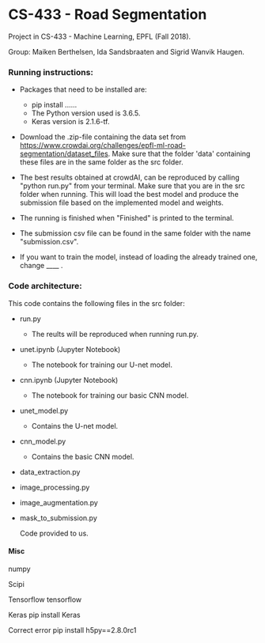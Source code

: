 # CS-433 - Road Segmentation
Project in CS-433 - Machine Learning, EPFL (Fall 2018).

Group: Maiken Berthelsen, Ida Sandsbraaten and Sigrid Wanvik Haugen.




### Running instructions:
- Packages that need to be installed are:
	- pip install ......
	- The Python version used is 3.6.5.
	- Keras version is 2.1.6-tf.

- Download the .zip-file containing the data set from https://www.crowdai.org/challenges/epfl-ml-road-segmentation/dataset_files. Make sure that the folder 'data' containing these files are in the same folder as the src folder.

- The best results obtained at crowdAI, can be reproduced by calling "python run.py" from your terminal. Make sure that you are in the src folder when running. This will load the best model and produce the submission file based on the implemented model and weights.

- The running is finished when "Finished" is printed to the terminal.

- The submission csv file can be found in the same folder with the name "submission.csv".

- If you want to train the model, instead of loading the already trained one, change ____ .




### Code architecture:
This code contains the following files in the src folder:

* run.py 

	- The reults will be reproduced when running run.py.
	
	
* unet.ipynb (Jupyter Notebook)

	- The notebook for training our U-net model.


* cnn.ipynb (Jupyter Notebook)

	- The notebook for training our basic CNN model.
	
	
* unet_model.py

	- Contains the U-net model.


* cnn_model.py

	- Contains the basic CNN model.


* data_extraction.py


* image_processing.py


* image_augmentation.py
	
	
* mask_to_submission.py

	Code provided to us.
	




#### Misc


numpy

Scipi

Tensorflow
tensorflow

Keras
pip install Keras

Correct  error
pip install h5py==2.8.0rc1 
